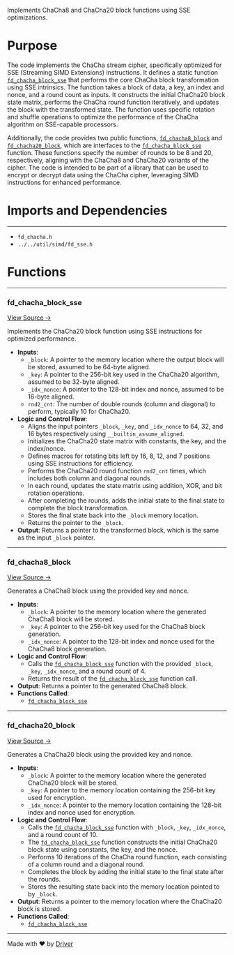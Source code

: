 <!--------------------------------------------------------------------------------->
<!-- IMPORTANT: This file is auto-generated by Driver (https://driver.ai). -------->
<!-- Manual edits may be overwritten on future commits. --------------------------->
<!--------------------------------------------------------------------------------->

Implements ChaCha8 and ChaCha20 block functions using SSE optimizations.

# Purpose
The code implements the ChaCha stream cipher, specifically optimized for SSE (Streaming SIMD Extensions) instructions. It defines a static function [`fd_chacha_block_sse`](<#fd_chacha_block_sse>) that performs the core ChaCha block transformation using SSE intrinsics. The function takes a block of data, a key, an index and nonce, and a round count as inputs. It constructs the initial ChaCha20 block state matrix, performs the ChaCha round function iteratively, and updates the block with the transformed state. The function uses specific rotation and shuffle operations to optimize the performance of the ChaCha algorithm on SSE-capable processors.

Additionally, the code provides two public functions, [`fd_chacha8_block`](<#fd_chacha8_block>) and [`fd_chacha20_block`](<#fd_chacha20_block>), which are interfaces to the [`fd_chacha_block_sse`](<#fd_chacha_block_sse>) function. These functions specify the number of rounds to be 8 and 20, respectively, aligning with the ChaCha8 and ChaCha20 variants of the cipher. The code is intended to be part of a library that can be used to encrypt or decrypt data using the ChaCha cipher, leveraging SIMD instructions for enhanced performance.
# Imports and Dependencies

---
- `fd_chacha.h`
- `../../util/simd/fd_sse.h`


# Functions

---
### fd\_chacha\_block\_sse<!-- {{#callable:fd_chacha_block_sse}} -->
[View Source →](<../../../../../src/ballet/chacha/fd_chacha_sse.c#L5>)

Implements the ChaCha20 block function using SSE instructions for optimized performance.
- **Inputs**:
    - `_block`: A pointer to the memory location where the output block will be stored, assumed to be 64-byte aligned.
    - `_key`: A pointer to the 256-bit key used in the ChaCha20 algorithm, assumed to be 32-byte aligned.
    - `_idx_nonce`: A pointer to the 128-bit index and nonce, assumed to be 16-byte aligned.
    - `rnd2_cnt`: The number of double rounds (column and diagonal) to perform, typically 10 for ChaCha20.
- **Logic and Control Flow**:
    - Aligns the input pointers `_block`, `_key`, and `_idx_nonce` to 64, 32, and 16 bytes respectively using `__builtin_assume_aligned`.
    - Initializes the ChaCha20 state matrix with constants, the key, and the index/nonce.
    - Defines macros for rotating bits left by 16, 8, 12, and 7 positions using SSE instructions for efficiency.
    - Performs the ChaCha20 round function `rnd2_cnt` times, which includes both column and diagonal rounds.
    - In each round, updates the state matrix using addition, XOR, and bit rotation operations.
    - After completing the rounds, adds the initial state to the final state to complete the block transformation.
    - Stores the final state back into the `_block` memory location.
    - Returns the pointer to the `_block`.
- **Output**: Returns a pointer to the transformed block, which is the same as the input `_block` pointer.


---
### fd\_chacha8\_block<!-- {{#callable:fd_chacha8_block}} -->
[View Source →](<../../../../../src/ballet/chacha/fd_chacha_sse.c#L90>)

Generates a ChaCha8 block using the provided key and nonce.
- **Inputs**:
    - `_block`: A pointer to the memory location where the generated ChaCha8 block will be stored.
    - `_key`: A pointer to the 256-bit key used for the ChaCha8 block generation.
    - `_idx_nonce`: A pointer to the 128-bit index and nonce used for the ChaCha8 block generation.
- **Logic and Control Flow**:
    - Calls the [`fd_chacha_block_sse`](<#fd_chacha_block_sse>) function with the provided `_block`, `_key`, `_idx_nonce`, and a round count of 4.
    - Returns the result of the [`fd_chacha_block_sse`](<#fd_chacha_block_sse>) function call.
- **Output**: Returns a pointer to the generated ChaCha8 block.
- **Functions Called**:
    - [`fd_chacha_block_sse`](<#fd_chacha_block_sse>)


---
### fd\_chacha20\_block<!-- {{#callable:fd_chacha20_block}} -->
[View Source →](<../../../../../src/ballet/chacha/fd_chacha_sse.c#L97>)

Generates a ChaCha20 block using the provided key and nonce.
- **Inputs**:
    - `_block`: A pointer to the memory location where the generated ChaCha20 block will be stored.
    - `_key`: A pointer to the memory location containing the 256-bit key used for encryption.
    - `_idx_nonce`: A pointer to the memory location containing the 128-bit index and nonce used for encryption.
- **Logic and Control Flow**:
    - Calls the [`fd_chacha_block_sse`](<#fd_chacha_block_sse>) function with `_block`, `_key`, `_idx_nonce`, and a round count of 10.
    - The [`fd_chacha_block_sse`](<#fd_chacha_block_sse>) function constructs the initial ChaCha20 block state using constants, the key, and the nonce.
    - Performs 10 iterations of the ChaCha round function, each consisting of a column round and a diagonal round.
    - Completes the block by adding the initial state to the final state after the rounds.
    - Stores the resulting state back into the memory location pointed to by `_block`.
- **Output**: Returns a pointer to the memory location where the ChaCha20 block is stored.
- **Functions Called**:
    - [`fd_chacha_block_sse`](<#fd_chacha_block_sse>)



---
Made with ❤️ by [Driver](https://www.driver.ai/)